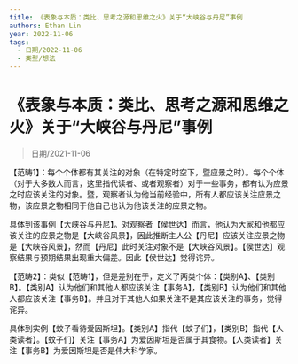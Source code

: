 ```yaml
---
title: 《表象与本质：类比、思考之源和思维之火》关于“大峡谷与丹尼”事例
authors: Ethan Lin
year: 2022-11-06 
tags:
  - 日期/2022-11-06 
  - 类型/想法 
---
```



# 《表象与本质：类比、思考之源和思维之火》关于“大峡谷与丹尼”事例







> 日期/2021-11-06

【范畴1】：每个个体都有其关注的对象（在特定时空下，暨应景之时）。每个个体（对于大多数人而言，这里指代读者、或者观察者）对于一些事务，都有认为应景之时应该关注的对象。暨，观察者认为他当前经验中，所有人都应该关注应景之物，该应景之物相同于他自己也认为他该关注的应景之物。

具体到该事例【大峡谷与丹尼】。对观察者【侯世达】而言，他认为大家和他都应该关注的应景之物是【大峡谷风景】，因此推断主人公【丹尼】应该关注应景之物是【大峡谷风景】，然而【丹尼】此时关注对象不是【大峡谷风景】。【侯世达】观察结果与预期结果出现重大偏差。因此【侯世达】觉得诧异。

【范畴2】：类似【范畴1】，但是差别在于，定义了两类个体：【类别A】、【类别B】。【类别A】认为他们和其他人都应该关注【事务A】，【类别B】认为他们和其他人都应该关注【事务B】。并且对于其他人如果关注不是其应该关注的事务，觉得诧异。

具体到实例【蚊子看待爱因斯坦】。【类别A】指代【蚊子们】，【类别B】指代【人类读者】。【蚊子们】关注【事务A】为爱因斯坦是否属于其食物。【人类读者】关注【事务B】为爱因斯坦是否是伟大科学家。